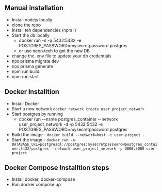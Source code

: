 ## Manual installation

- Install nodejs locally
- clone the repo
- Install teh dependencies (npm i)
- Start the db locally
  - docker run -d -p 5432:5432 -e POSTGRES_PASSWORD=mysecretpassword postgres
  - or use neon.tech to get the new DB
- change the .env file to update your db credentials
- npx prisma migrate dev
- npx prisma generate
- npm run build
- npm run start

## Docker Installtion

- Install Docker
- Start a new network `docker network create user_project_network`
- Start postgres by running
  - docker run --name postgres_container --network user_project_network -d -p 5432:5432 -e POSTGRES_PASSWORD=mysecretpassword postgres
- Build the image - `docker build --network=host -t user-project .`
- Start the image - `docker run -e DATABASE_URL=postgresql://postgres:mysecretpassword@postgres_container:5432/postgres --network user_project_network -p 3000:3000 user-project`

## Docker Compose Installtion steps

- Install docker, docker-compose
- Run docker compose up
